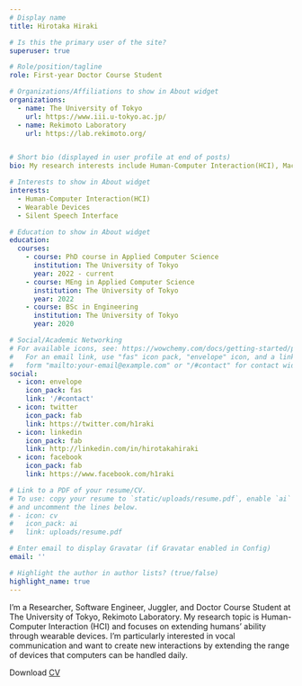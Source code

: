 ```yaml
---
# Display name
title: Hirotaka Hiraki

# Is this the primary user of the site?
superuser: true

# Role/position/tagline
role: First-year Doctor Course Student

# Organizations/Affiliations to show in About widget
organizations:
  - name: The University of Tokyo
    url: https://www.iii.u-tokyo.ac.jp/
  - name: Rekimoto Laboratory
    url: https://lab.rekimoto.org/


# Short bio (displayed in user profile at end of posts)
bio: My research interests include Human-Computer Interaction(HCI), Machine Learning, speech.

# Interests to show in About widget
interests:
  - Human-Computer Interaction(HCI)
  - Wearable Devices
  - Silent Speech Interface

# Education to show in About widget
education:
  courses:
    - course: PhD course in Applied Computer Science
      institution: The University of Tokyo
      year: 2022 - current
    - course: MEng in Applied Computer Science
      institution: The University of Tokyo
      year: 2022
    - course: BSc in Engineering
      institution: The University of Tokyo
      year: 2020

# Social/Academic Networking
# For available icons, see: https://wowchemy.com/docs/getting-started/page-builder/#icons
#   For an email link, use "fas" icon pack, "envelope" icon, and a link in the
#   form "mailto:your-email@example.com" or "/#contact" for contact widget.
social:
  - icon: envelope
    icon_pack: fas
    link: '/#contact'
  - icon: twitter
    icon_pack: fab
    link: https://twitter.com/h1raki
  - icon: linkedin
    icon_pack: fab
    link: http://linkedin.com/in/hirotakahiraki
  - icon: facebook
    icon_pack: fab
    link: https://www.facebook.com/h1raki

# Link to a PDF of your resume/CV.
# To use: copy your resume to `static/uploads/resume.pdf`, enable `ai` icons in `params.toml`,
# and uncomment the lines below.
# - icon: cv
#   icon_pack: ai
#   link: uploads/resume.pdf

# Enter email to display Gravatar (if Gravatar enabled in Config)
email: ''

# Highlight the author in author lists? (true/false)
highlight_name: true
---
```


I’m a Researcher, Software Engineer, Juggler, and Doctor Course Student at The University of Tokyo, Rekimoto Laboratory. My research topic is Human-Computer Interaction (HCI) and focuses on extending humans’ ability through wearable devices. I’m particularly interested in vocal communication and want to create new interactions by extending the range of devices that computers can be handled daily.

Download [CV](assets/pdfs/Curriculum_Vitae_hirotakahiraki.pdf)
